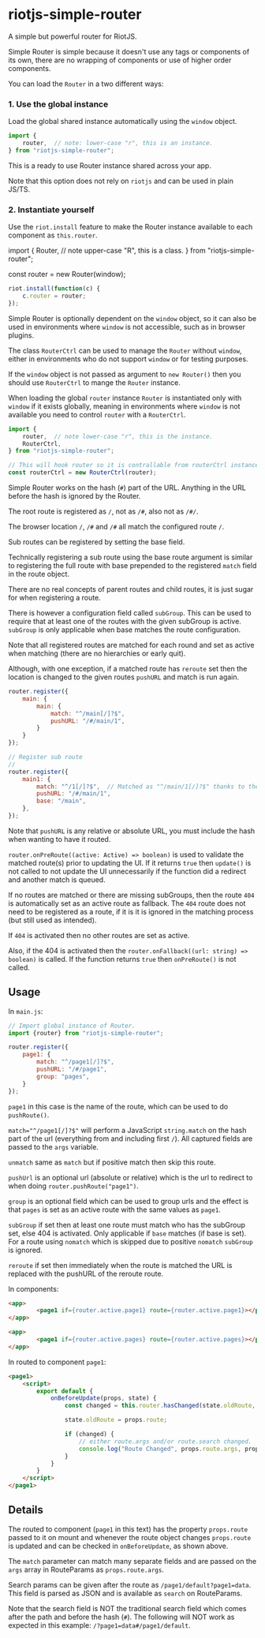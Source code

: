 # riotjs-simple-router

A simple but powerful router for RiotJS.

Simple Router is simple because it doesn't use any tags or components of its own, there are no wrapping of components or use of higher order components.

You can load the `Router` in a two different ways:

### 1. Use the global instance

Load the global shared instance automatically using the `window` object.  
```js
import {
    router,  // note: lower-case "r", this is an instance.
} from "riotjs-simple-router";
```

This is a ready to use Router instance shared across your app.

Note that this option does not rely on `riotjs` and can be used in plain JS/TS.

### 2. Instantiate yourself

Use the `riot.install` feature to make the Router instance available to each component as `this.router`.  

import {
    Router,  // note upper-case "R", this is a class.
} from "riotjs-simple-router";

const router = new Router(window);

```js
riot.install(function(c) {
    c.router = router;
});
```

Simple Router is optionally dependent on the `window` object, so it can also be used in environments where `window` is not accessible, such as in browser plugins.

The class `RouterCtrl` can be used to manage the `Router` without `window`, either in environments who do not support `window` or for testing purposes.

If the `window` object is not passed as argument to `new Router()` then you should use `RouterCtrl` to mange the `Router` instance.

When loading the global `router` instance `Router` is instantiated only with `window` if it exists globally, meaning in environments where `window` is not available you need to control `router` with a `RouterCtrl`.

```js
import {
    router,  // note lower-case "r", this is the instance.
    RouterCtrl,
} from "riotjs-simple-router";

// This will hook router so it is contrallable from routerCtrl instance.
const routerCtrl = new RouterCtrl(router);
```


Simple Router works on the hash (`#`) part of the URL. Anything in the URL before the hash is ignored by the Router.

The root route is registered as `/`, not as `/#`, also not as `/#/`.

The browser location `/`, `/#` and `/#` all match the configured route `/`.

Sub routes can be registered by setting the base field.

Technically registering a sub route using the base route argument is similar to registering the full route with base prepended to the registered `match` field in the route object.

There are no real concepts of parent routes and child routes, it is just sugar for when registering a route.

There is however a configuration field called `subGroup`. This can be used to require that at least one of the routes with the given subGroup is active. `subGroup` is only applicable when base matches
the route configuration.

Note that all registered routes are matched for each round and set as active when matching (there are no hierarchies or early quit).

Although, with one exception, if a matched route has `reroute` set then the location is changed to the given routes `pushURL` and match is run again.

```js
router.register({
    main: {
        main: {
            match: "^/main[/]?$",
            pushURL: "/#/main/1",
        }
    }
});

// Register sub route
//
router.register({
    main1: {
        match: "^/1[/]?$",  // Matched as "^/main/1[/]?$" thanks to the base field "/main".
        pushURL: "/#/main/1",
        base: "/main",
    },
});
```

Note that `pushURL` is any relative or absolute URL, you must include the hash when wanting
to have it routed.

`router.onPreRoute((active: Active) => boolean)` is used to validate the matched route(s) prior to updating the UI. If it returns `true` then `update()` is not called
to not update the UI unnecessarily if the function did a redirect and another match is queued.

If no routes are matched or there are missing subGroups, then the route `404` is automatically set as an active route as fallback. The `404` route does not need to be registered as a route, if it is it is ignored in the matching process (but still used as intended).

If `404` is activated then no other routes are set as active.

Also, if the 404 is activated then the `router.onFallback((url: string) => boolean)` is called. If the function returns `true` then `onPreRoute()` is not called.


## Usage
In `main.js`:  

```js
// Import global instance of Router.
import {router} from "riotjs-simple-router";

router.register({
    page1: {
        match: "^/page1[/]?$",
        pushURL: "/#/page1",
        group: "pages",
    }
});
```

`page1` in this case is the name of the route, which can be used to do `pushRoute()`.

`match="^/page1[/]?$"` will perform a JavaScript `string.match` on the hash part of the url (everything from and including first `/`). All captured fields are passed to the `args` variable.  

`unmatch` same as `match` but if positive match then skip this route.

`pushUrl` is an optional url (absolute or relative) which is the url to redirect to when doing `router.pushRoute("page1")`.  

`group` is an optional field which can be used to group urls and the effect is that `pages` is set as an active route with the same values as `page1`.

`subGroup` if set then at least one route must match who has the subGroup set, else 404 is activated. Only applicable if `base` matches (if base is set).
For a route using `nomatch` which is skipped due to positive `nomatch` `subGroup` is ignored.

`reroute` if set then immediately when the route is matched the URL is replaced with the pushURL of the reroute route.

In components:  

```html
<app>
        <page1 if={router.active.page1} route={router.active.page1}></page1>
</app>

<app>
        <page1 if={router.active.pages} route={router.active.pages}></page1>
</app>
```

In routed to component `page1`:  

```html
<page1>
    <script>
        export default {
            onBeforeUpdate(props, state) {
                const changed = this.router.hasChanged(state.oldRoute, props.route);

                state.oldRoute = props.route;

                if (changed) {
                    // either route.args and/or route.search changed.
                    console.log("Route Changed", props.route.args, props.route.search);
                }
            }
        }
    </script>
</page1>
```

## Details
The routed to component (`page1` in this text) has the property `props.route` passed to it on mount
and whenever the route object changes `props.route` is updated and can be checked in `onBeforeUpdate`, as shown above.

The `match` parameter can match many separate fields and are passed on the `args` array in RouteParams as `props.route.args`.

Search params can be given after the route as `/page1/default?page1=data`. This field is parsed as JSON and is available as `search` on RouteParams.

Note that the search field is NOT the traditional search field which comes after the path and before the hash (`#`). The following will NOT work as expected in this example: `/?page1=data#/page1/default`.
